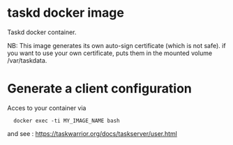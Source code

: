 # taskd docker image

Taskd docker container.

NB: This image generates its own auto-sign certificate (which is not safe).
if you want to use your own certificate, puts them in the mounted volume /var/taskdata.

# Generate a client configuration

Acces to your container via

~~~
  docker exec -ti MY_IMAGE_NAME bash
~~~

and see : https://taskwarrior.org/docs/taskserver/user.html
